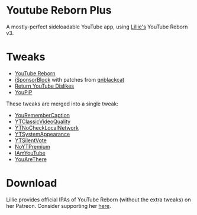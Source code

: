 # Youtube Reborn Plus
A mostly-perfect sideloadable YouTube app, using [Lillie's](https://github.com/lillieweeb001) YouTube Reborn v3. 

# Tweaks
- [YouTube Reborn](https://github.com/LillieWeeb001/iOS-Tweaks/tree/main/YouTube%20Reborn)
- [iSponsorBlock](https://github.com/Galactic-Dev/iSponsorBlock/) with patches from [qnblackcat](https://github.com/qnblackcat/iSponsorBlock)
- [Return YouTube Dislikes](https://github.com/PoomSmart/Return-YouTube-Dislikes)
- [YouPiP](https://github.com/PoomSmart/YouPiP)

These tweaks are merged into a single tweak:
- [YouRememberCaption](https://poomsmart.github.io/repo/depictions/youremembercaption.html)
- [YTClassicVideoQuality](https://github.com/PoomSmart/YTClassicVideoQuality)
- [YTNoCheckLocalNetwork](https://poomsmart.github.io/repo/depictions/ytnochecklocalnetwork.html)
- [YTSystemAppearance](https://poomsmart.github.io/repo/depictions/ytsystemappearance.html)
- [YTSilentVote](https://github.com/PoomSmart/YTSilentVote)
- [NoYTPremium](https://github.com/PoomSmart/NoYTPremium)
- [IAmYouTube](https://github.com/PoomSmart/IAmYouTube)
- [YouAreThere](https://github.com/PoomSmart/YouAreThere)

# Download
Lillie provides official IPAs of YouTube Reborn (without the extra tweaks) on her Patreon. Consider supporting her [here](https://patreon.com/lillieweeb).

